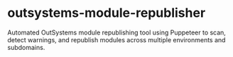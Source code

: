 # outsystems-module-republisher
Automated OutSystems module republishing tool using Puppeteer to scan, detect warnings, and republish modules across multiple environments and subdomains.
